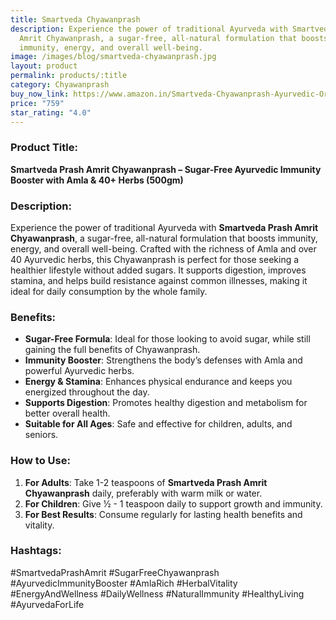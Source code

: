 ```yaml
---
title: Smartveda Chyawanprash
description: Experience the power of traditional Ayurveda with Smartveda Prash
  Amrit Chyawanprash, a sugar-free, all-natural formulation that boosts
  immunity, energy, and overall well-being.
image: /images/blog/smartveda-chyawanprash.jpg
layout: product
permalink: products/:title
category: Chyawanprash
buy_now_link: https://www.amazon.in/Smartveda-Chyawanprash-Ayurvedic-Organic-Strength/dp/B0B97SMC99/ref=sr_1_49?crid=1A6EBHCVM05PF&tag=ayushmonk-21
price: "759"
star_rating: "4.0"
---
```

### Product Title:
**Smartveda Prash Amrit Chyawanprash – Sugar-Free Ayurvedic Immunity Booster with Amla & 40+ Herbs (500gm)**

### Description:
Experience the power of traditional Ayurveda with **Smartveda Prash Amrit Chyawanprash**, a sugar-free, all-natural formulation that boosts immunity, energy, and overall well-being. Crafted with the richness of Amla and over 40 Ayurvedic herbs, this Chyawanprash is perfect for those seeking a healthier lifestyle without added sugars. It supports digestion, improves stamina, and helps build resistance against common illnesses, making it ideal for daily consumption by the whole family.

### Benefits:
- **Sugar-Free Formula**: Ideal for those looking to avoid sugar, while still gaining the full benefits of Chyawanprash.
- **Immunity Booster**: Strengthens the body’s defenses with Amla and powerful Ayurvedic herbs.
- **Energy & Stamina**: Enhances physical endurance and keeps you energized throughout the day.
- **Supports Digestion**: Promotes healthy digestion and metabolism for better overall health.
- **Suitable for All Ages**: Safe and effective for children, adults, and seniors.

### How to Use:
1. **For Adults**: Take 1-2 teaspoons of **Smartveda Prash Amrit Chyawanprash** daily, preferably with warm milk or water.
2. **For Children**: Give ½ - 1 teaspoon daily to support growth and immunity.
3. **For Best Results**: Consume regularly for lasting health benefits and vitality.

### Hashtags:
#SmartvedaPrashAmrit #SugarFreeChyawanprash #AyurvedicImmunityBooster #AmlaRich #HerbalVitality #EnergyAndWellness #DailyWellness #NaturalImmunity #HealthyLiving #AyurvedaForLife
